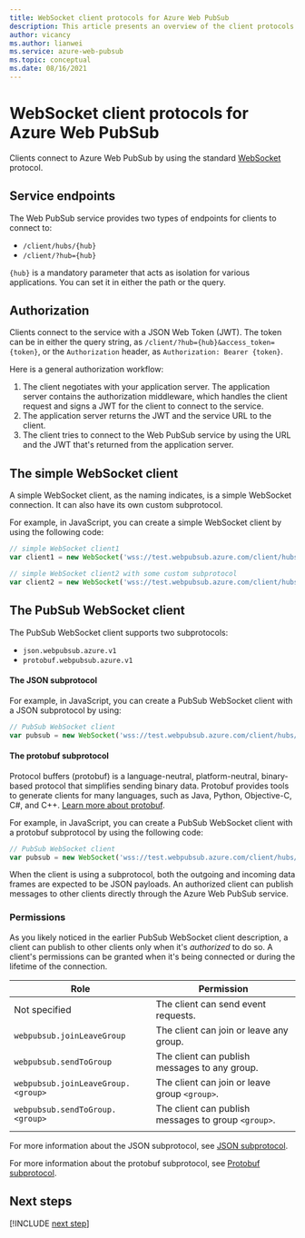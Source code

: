 ```yaml
---
title: WebSocket client protocols for Azure Web PubSub
description: This article presents an overview of the client protocols for Azure Web PubSub.
author: vicancy
ms.author: lianwei
ms.service: azure-web-pubsub
ms.topic: conceptual 
ms.date: 08/16/2021
---
```


#  WebSocket client protocols for Azure Web PubSub

Clients connect to Azure Web PubSub by using the standard [WebSocket](https://datatracker.ietf.org/doc/html/rfc6455) protocol.

## Service endpoints
The Web PubSub service provides two types of endpoints for clients to connect to:
* `/client/hubs/{hub}`
* `/client/?hub={hub}`

`{hub}` is a mandatory parameter that acts as isolation for various applications. You can set it in either the path or the query.

## Authorization

Clients connect to the service with a JSON Web Token (JWT). The token can be in either the query string, as `/client/?hub={hub}&access_token={token}`, or the `Authorization` header, as `Authorization: Bearer {token}`.

Here is a general authorization workflow:

1. The client negotiates with your application server. The application server contains the authorization middleware, which handles the client request and signs a JWT for the client to connect to the service.
1. The application server returns the JWT and the service URL to the client.
1. The client tries to connect to the Web PubSub service by using the URL and the JWT that's returned from the application server.

<a name="simple_client"></a>

## The simple WebSocket client

A simple WebSocket client, as the naming indicates, is a simple WebSocket connection. It can also have its own custom subprotocol. 

For example, in JavaScript, you can create a simple WebSocket client by using the following code:

```js
// simple WebSocket client1
var client1 = new WebSocket('wss://test.webpubsub.azure.com/client/hubs/hub1');

// simple WebSocket client2 with some custom subprotocol
var client2 = new WebSocket('wss://test.webpubsub.azure.com/client/hubs/hub1', 'custom.subprotocol')
```

## The PubSub WebSocket client

The PubSub WebSocket client supports two subprotocols:
* `json.webpubsub.azure.v1`
* `protobuf.webpubsub.azure.v1`

#### The JSON subprotocol

For example, in JavaScript, you can create a PubSub WebSocket client with a JSON subprotocol by using:

```js
// PubSub WebSocket client
var pubsub = new WebSocket('wss://test.webpubsub.azure.com/client/hubs/hub1', 'json.webpubsub.azure.v1');
```

#### The protobuf subprotocol

Protocol buffers (protobuf) is a language-neutral, platform-neutral, binary-based protocol that simplifies sending binary data. Protobuf provides tools to generate clients for many languages, such as Java, Python, Objective-C, C#, and C++. [Learn more about protobuf](https://developers.google.com/protocol-buffers).

For example, in JavaScript, you can create a PubSub WebSocket client with a protobuf subprotocol by using the following code:

```js
// PubSub WebSocket client
var pubsub = new WebSocket('wss://test.webpubsub.azure.com/client/hubs/hub1', 'protobuf.webpubsub.azure.v1');
```

When the client is using a subprotocol, both the outgoing and incoming data frames are expected to be JSON payloads. An authorized client can publish messages to other clients directly through the Azure Web PubSub service.

### Permissions

As you likely noticed in the earlier PubSub WebSocket client description, a client can publish to other clients only when it's *authorized* to do so. A client's permissions can be granted when it's being connected or during the lifetime of the connection.

| Role | Permission |
|---|---|
| Not specified | The client can send event requests. |
| `webpubsub.joinLeaveGroup` | The client can join or leave any group. |
| `webpubsub.sendToGroup` | The client can publish messages to any group. |
| `webpubsub.joinLeaveGroup.<group>` | The client can join or leave group `<group>`. |
| `webpubsub.sendToGroup.<group>` | The client can publish messages to group `<group>`. |
| | |

For more information about the JSON subprotocol, see [JSON subprotocol](./reference-json-webpubsub-subprotocol.md).

For more information about the protobuf subprotocol, see [Protobuf subprotocol](./reference-protobuf-webpubsub-subprotocol.md).

## Next steps

[!INCLUDE [next step](includes/include-next-step.md)]
